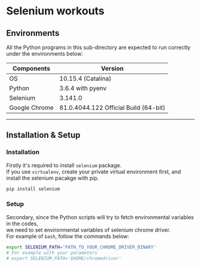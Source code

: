 # Selenium workouts

## Environments

All the Python programs in this sub-directory are expected to run correctly under the environments below:

| Components | Version |
| --- | --- |
| OS | 10.15.4 (Catalina) |
| Python | 3.6.4 with pyenv |
| Selenium | 3.141.0 |
| Google Chrome | 81.0.4044.122 Official Build (64-bit) |

***

## Installation & Setup

### Installation

Firstly it's required to install `selenium` package.  
If you use `virtualenv`, create your private virtual environment first, and install the selenium pacakge with pip.  

```bash
pip install selenium
```

### Setup

Secondary, since the Python scripts will try to fetch environmental variables in the codes,  
we need to set environmental variables of selenium chrome driver.  
For example of `bash`, follow the commands below:

```bash
export SELENIUM_PATH='PATH_TO_YOUR_CHROME_DRIVER_BINARY'
# For example with your parameters
# export SELENIUM_PATH='$HOME/chromedriver'
```
